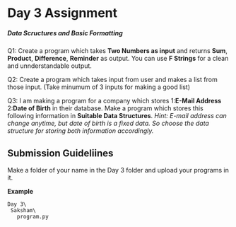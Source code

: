 <h1>Day 3 Assignment</h1>

<h5>Data Scructures and Basic Formatting</h5>

Q1: Create a program which takes <b>Two Numbers as input</b> and returns <b>Sum</b>, <b>Product</b>, <b>Difference</b>, <b>Reminder</b> as output. You can use <b>F Strings</b>
    for a clean and unnderstandable output.
    
Q2: Create a program which takes input from user and makes a list from those input. (Take minumum of 3 inputs for making a good list)

Q3: I am making a program for a company which stores 1:<b>E-Mail Address</b> 2:<b>Date of Birth</b> in their database. Make a program which stores this following information in
    <b>Suitable Data Structures</b>. <i>Hint: E-mail address can change anytime, but date of birth is a fixed data. So choose the data structure for storing both information accordingly.</i>
    
<h2>Submission Guideliines</h2>
    
Make a folder of your name in the Day 3 folder and upload your programs in it.
    
<b>Example</b>
    
   ```
   Day 3\
    Saksham\
      program.py
   ```  

